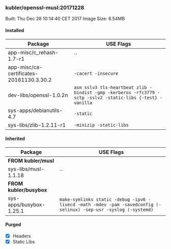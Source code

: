 ### kubler/openssl-musl:20171228

Built: Thu Dec 28 10:14:40 CET 2017
Image Size: 6.54MB

#### Installed
Package | USE Flags
--------|----------
app-misc/c_rehash-1.7-r1 | ``
app-misc/ca-certificates-20161130.3.30.2 | `-cacert -insecure`
dev-libs/openssl-1.0.2n | `asm sslv3 tls-heartbeat zlib -bindist -gmp -kerberos -rfc3779 -sctp -sslv2 -static-libs {-test} -vanilla`
sys-apps/debianutils-4.7 | `-static`
sys-libs/zlib-1.2.11-r1 | `-minizip -static-libs`
#### Inherited
Package | USE Flags
--------|----------
**FROM kubler/musl** |
sys-libs/musl-1.1.18 | ``
**FROM kubler/busybox** |
sys-apps/busybox-1.25.1 | `make-symlinks static -debug -ipv6 -livecd -math -mdev -pam -savedconfig (-selinux) -sep-usr -syslog (-systemd)`
#### Purged
- [x] Headers
- [x] Static Libs
